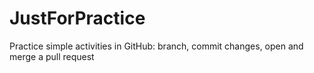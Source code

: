 # JustForPractice
Practice simple activities in GitHub: branch, commit changes, open and merge a pull request
